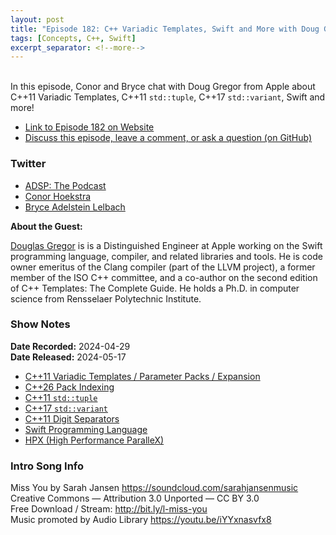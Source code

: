 ```yaml
---
layout: post
title: "Episode 182: C++ Variadic Templates, Swift and More with Doug Gregor"
tags: [Concepts, C++, Swift]
excerpt_separator: <!--more-->
---
```


<div id="buzzsprout-player-15081794"></div><script src="https://www.buzzsprout.com/1501960/15081794-episode-182-c-variadic-templates-swift-and-more-with-doug-gregor.js?container_id=buzzsprout-player-15081794&player=small" type="text/javascript" charset="utf-8"></script>

<br>In this episode, Conor and Bryce chat with Doug Gregor from Apple about C++11 Variadic Templates, C++11 `std::tuple`, C++17 `std::variant`, Swift and more!

<!--more-->

* [Link to Episode 182 on Website](https://adspthepodcast.com/2024/05/17/Episode-182.html)
* [Discuss this episode, leave a comment, or ask a question (on GitHub)](https://github.com/codereport/adsp2/discussions/74)

### Twitter
 
* [ADSP: The Podcast](https://twitter.com/adspthepodcast)
* [Conor Hoekstra](https://twitter.com/code_report)
* [Bryce Adelstein Lelbach](https://twitter.com/blelbach)


**About the Guest:**

[Douglas Gregor](https://twitter.com/dgregor79) is is a Distinguished Engineer at Apple working on the Swift programming language, compiler, and related libraries and tools. He is code owner emeritus of the Clang compiler (part of the LLVM project), a former member of the ISO C++ committee, and a co-author on the second edition of C++ Templates: The Complete Guide. He holds a Ph.D. in computer science from Rensselaer Polytechnic Institute.

### Show Notes

**Date Recorded:** 2024-04-29 <br>
**Date Released:** 2024-05-17

* [C++11 Variadic Templates / Parameter Packs / Expansion](https://en.cppreference.com/w/cpp/language/parameter_pack)
* [C++26 Pack Indexing](https://en.cppreference.com/w/cpp/language/pack_indexing)
* [C++11 `std::tuple`](https://en.cppreference.com/w/cpp/utility/tuple)
* [C++17 `std::variant`](https://en.cppreference.com/w/cpp/utility/variant)
* [C++11 Digit Separators](https://en.cppreference.com/w/cpp/language/integer_literal)
* [Swift Programming Language](https://developer.apple.com/swift/)
* [HPX (High Performance ParalleX)](https://stellar-group.org/libraries/hpx/)

### Intro Song Info
 
Miss You by Sarah Jansen https://soundcloud.com/sarahjansenmusic<br>
Creative Commons — Attribution 3.0 Unported — CC BY 3.0<br>
Free Download / Stream: http://bit.ly/l-miss-you<br>
Music promoted by Audio Library https://youtu.be/iYYxnasvfx8<br>
